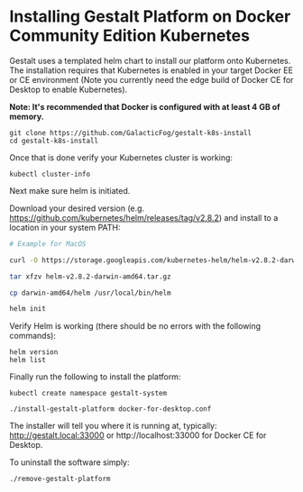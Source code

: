 # Installing Gestalt Platform on Docker Community Edition Kubernetes

Gestalt uses a templated helm chart to install our platform onto Kubernetes.  The installation requires that Kubernetes is enabled in your target Docker EE or CE environment (Note you currently need the edge build of Docker CE for Desktop to enable Kubernetes).

**Note: It's recommended that Docker is configured with at least 4 GB of memory.**

```
git clone https://github.com/GalacticFog/gestalt-k8s-install
cd gestalt-k8s-install
```

Once that is done verify your Kubernetes cluster is working:

```
kubectl cluster-info
```

Next make sure helm is initiated.

Download your desired version (e.g.  https://github.com/kubernetes/helm/releases/tag/v2.8.2) and install to a location in your system PATH:

```sh
# Example for MacOS

curl -O https://storage.googleapis.com/kubernetes-helm/helm-v2.8.2-darwin-amd64.tar.gz

tar xfzv helm-v2.8.2-darwin-amd64.tar.gz

cp darwin-amd64/helm /usr/local/bin/helm

helm init
```

Verify Helm is working (there should be no errors with the following commands):
```
helm version
helm list
```


Finally run the following to install the platform:
```
kubectl create namespace gestalt-system

./install-gestalt-platform docker-for-desktop.conf
```
The installer will tell you where it is running at, typically: http://gestalt.local:33000 or http://localhost:33000 for Docker CE for Desktop.

To uninstall the software simply:
```
./remove-gestalt-platform
```
